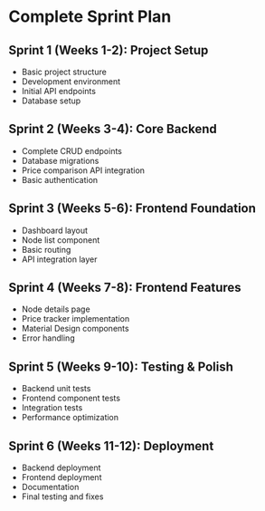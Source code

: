 # Complete Sprint Plan

## Sprint 1 (Weeks 1-2): Project Setup
- Basic project structure
- Development environment
- Initial API endpoints
- Database setup

## Sprint 2 (Weeks 3-4): Core Backend
- Complete CRUD endpoints
- Database migrations
- Price comparison API integration
- Basic authentication

## Sprint 3 (Weeks 5-6): Frontend Foundation
- Dashboard layout
- Node list component
- Basic routing
- API integration layer

## Sprint 4 (Weeks 7-8): Frontend Features
- Node details page
- Price tracker implementation
- Material Design components
- Error handling

## Sprint 5 (Weeks 9-10): Testing & Polish
- Backend unit tests
- Frontend component tests
- Integration tests
- Performance optimization

## Sprint 6 (Weeks 11-12): Deployment
- Backend deployment
- Frontend deployment
- Documentation
- Final testing and fixes 